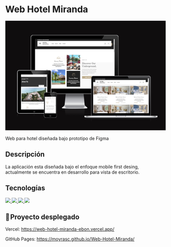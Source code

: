 # Web Hotel Miranda

<img src="assets\img\Preview.png"/>

Web para hotel diseñada bajo prototipo de Figma

## Descripción

La aplicación esta diseñada bajo el enfoque  mobile first desing, actualmente se encuentra en desarrollo para vista de escritorio.

## Tecnologías

<a href="https://developer.mozilla.org/en-US/docs/Web/HTML">
    <img src="https://img.shields.io/badge/-HTML5-000?style=for-the-badge&logo=html5&logoColor=">
</a>
<a href="https://sass-lang.com/">
    <img src="https://img.shields.io/badge/-SASS-000?style=for-the-badge&logo=Sass&logoColor=">
</a>
<a href="https://developer.mozilla.org/es/docs/Web/CSS">
    <img src="https://img.shields.io/badge/-CSS3-000?style=for-the-badge&logo=Css3&logoColor=">
</a>
<a href="https://getbem.com/">
    <img src="https://img.shields.io/badge/-BEM-000?style=for-the-badge&logo=bem&logoColor=">
</a>

## 🚀 Proyecto desplegado

Vercel: https://web-hotel-miranda-ebon.vercel.app/

GitHub Pages: https://moyrasc.github.io/Web-Hotel-Miranda/